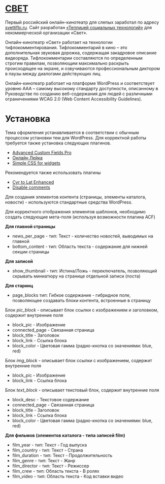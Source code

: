 # [СВЕТ](http://svettiflo.ru/) #

Первый российский онлайн-кинотеатр для слепых заработал по адресу [svettiflo.ru](http://svettiflo.ru/). Сайт разработан [«Теплицей социальных технологий»](http://te-st.ru) для некоммерческой организации «Свет».

Онлайн-кинотеатр «Свет» работает на технологии тифлокомментирования. Тифлокомментарий в кино – это дополнительная звуковая дорожка, содержащая закадровое описание видеоряда. Тифлокомментарии составляются по определенным строгим правилам, позволяющим максимально раскрыть происходящее на экране, и озвучиваются профессиональным диктором в паузы между диалогами действующих лиц.

Онлайн-кинотеатр работает на платформе WordPress и соответствует уровню ААА – самому высокому стандарту доступности, описанному в Руководстве по созданию веб-содержания для людей с различными ограничениями WCAG 2.0 (Web Content Accessibility Guidelines).


# Установка

Тема оформления устанавливается в соответствии c обычным процессом установки тем для WordPress. Для корректной работы требуется также установка следующих плагинов.

* [Advanced Custom Fields Pro](http://www.advancedcustomfields.com/)
* [Онлайн Лейка](http://www.advancedcustomfields.com/)
* [Simple CSS for widgets](https://wordpress.org/plugins/simple-css-for-widgets/)

Рекомендуется также использовать плагины
 
* [Cyr to Lat Enhanced](https://wordpress.org/plugins/cyr3lat/)
* [Disable comments](https://wordpress.org/plugins/disable-comments/)

Для создания элементов контента (страницы, элементы каталога, новости) - используются стандартные средства WordPress.

Для корректного отображения элементов шаблонов, необходимо создать следующие мета-поля (используя возможности плагина ACF)

**Для главной страницы**

* news_per_page - тип: Текст - количество новостей, выводимых на главной
* bottom_content - тип: Область текста - содержание для нижней секции страницы

**Для записей**

* show_thumbnail - тип: Истина/Ложь - переключатель, позволяющий скрывать миниатюру на странице отдельной записи (поста)

**Для старинц**

* page_blocks тип: Гибкое содержание - гибридное поле, позволяющее создавать блоки контента, встроенные в страницу

Блок _pic_block_ - описывает блок ссылки с изображением и заголовком, содержит внутренние поля

* block_pic - Изображение
* connected_page - Связанная страница
* block_title - Заголовок
* block_link - Ссылка блока
* block_color - Цветовая гамма (радио-кнопка со значениями: blue, red)

Блок _img_block_ - описывает блок ссылки с изображением, содержит внутренние поля

* block_pic - Изображение
* block_link - Ссылка блока

Блок _text_block_ - описывает текстовый блок, содержит внутренние поля

* block_desc - Текстовое содержание
* connected_page - Связанная страница
* block_title - Заголовок
* block_link - Ссылка блока
* block_color - Цветовая гамма (радио-кнопка со значениями: blue, red)

**Для фильмов (элементов каталога - типа записей film)**

* film_year - тип: Текст - Год выпуска
* film_country - тип: Текст - Страна
* film_duration - тип: Текст - Продолжительность
* film_genre - тип: Текст - Жанр
* film_director - тип: Текст - Режиссер
* film_crew - тип: Область текста - В ролях
* film_video - тип: Область текста - Код вставки видео

